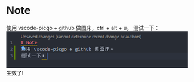 # Note
使用 vscode-picgo + github 做图床，ctrl + alt + u。
测试一下：
![20200821112158](https://raw.githubusercontent.com/protoleoxu/picGo/master/images/20200821112158.png)
生效了!